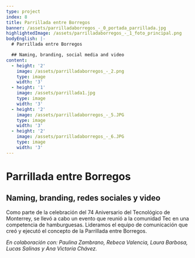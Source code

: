 ```yaml
---
type: project
index: 8
title: Parrillada entre Borregos
banner: /assets/parrilladaborregos_-_0_portada_parrillada.jpg
highlightedImage: /assets/parrilladaborregos_-_1_foto_principal.png
bodyEnglish: |-
  # Parrillada entre Borregos

  ## Naming, branding, social media and video
content:
  - height: '2'
    image: /assets/parrilladaborregos_-_2.png
    type: image
    width: '3'
  - height: '1'
    image: /assets/parrillada1.jpg
    type: image
    width: '3'
  - height: '2'
    image: /assets/parrilladaborregos_-_5.JPG
    type: image
    width: '3'
  - height: '2'
    image: /assets/parrilladaborregos_-_6.JPG
    type: image
    width: '3'
---
```

# Parrillada entre Borregos

## Naming, branding, redes sociales y video

Como parte de la celebración del 74 Aniversario del Tecnológico de Monterrey, se llevó a cabo un evento que reunió a la comunidad Tec en una competencia de hamburguesas. Lideramos el equipo de comunicación que creó y ejecutó el concepto de la Parrillada entre Borregos.

_En colaboración con: Paulina Zambrano, Rebeca Valencia, Laura Barbosa, Lucas Salinas y Ana Victoria Chávez._
